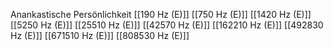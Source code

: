 Anankastische Persönlichkeit
[[190 Hz (E)]]
[[750 Hz (E)]]
[[1420 Hz (E)]]
[[5250 Hz (E)]]
[[25510 Hz (E)]]
[[42570 Hz (E)]]
[[162210 Hz (E)]]
[[492830 Hz (E)]]
[[671510 Hz (E)]]
[[808530 Hz (E)]]
